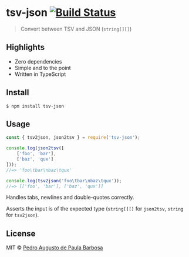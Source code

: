 # tsv-json [![Build Status](https://travis-ci.com/papb/tsv-json.svg?branch=master)](https://travis-ci.com/papb/tsv-json)

> Convert between TSV and JSON (`string[][]`)


## Highlights

* Zero dependencies
* Simple and to the point
* Written in TypeScript


## Install

```
$ npm install tsv-json
```


## Usage

```js
const { tsv2json, json2tsv } = require('tsv-json');

console.log(json2tsv([
	['foo', 'bar'],
	['baz', 'qux']
]));
//=> 'foo\tbar\nbaz\tqux'

console.log(tsv2json('foo\tbar\nbaz\tqux'));
//=> [['foo', 'bar'], ['baz', 'qux']]
```

Handles tabs, newlines and double-quotes correctly.

Asserts the input is of the expected type (`string[][]` for `json2tsv`, `string` for `tsv2json`).

## License

MIT © [Pedro Augusto de Paula Barbosa](https://github.com/papb)
